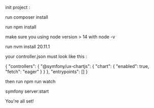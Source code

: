 init project :

run composer install

run npm install

make sure you using node version > 14 with node -v

run nvm install 20.11.1

your controller.json must look like this :

{
    "controllers": {
        "@symfony/ux-chartjs": {
            "chart": {
                "enabled": true,
                "fetch": "eager"
            }
        }
    },
    "entrypoints": []
}

then run npm run watch

symfony server:start

You're all set!
